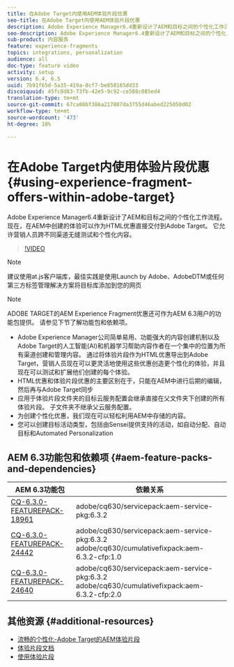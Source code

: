 ```yaml
---
title: 在Adobe Target内使用AEM体验片段优惠
seo-title: 在Adobe Target内使用AEM体验片段优惠
description: Adobe Experience Manager6.4重新设计了AEM和目标之间的个性化工作流程。 现在，在AEM中创建的体验可以作为HTML优惠直接交付到Adobe Target。 它允许营销人员跨不同渠道无缝测试和个性化内容。
seo-description: Adobe Experience Manager6.4重新设计了AEM和目标之间的个性化工作流程。 现在，在AEM中创建的体验可以作为HTML优惠直接交付到Adobe Target。 它允许营销人员跨不同渠道无缝测试和个性化内容。
sub-product: 内容服务
feature: experience-fragments
topics: integrations, personalization
audience: all
doc-type: feature video
activity: setup
version: 6.4, 6.5
uuid: 7b91f65d-5a35-419a-8cf7-be850165dd33
discoiquuid: 45fc8d83-73fb-42e5-9c92-ce588c085ed4
translation-type: tm+mt
source-git-commit: 67ca08bf386a217807da3755d46abed225050d02
workflow-type: tm+mt
source-wordcount: '473'
ht-degree: 10%

---
```



# 在Adobe Target内使用体验片段优惠{#using-experience-fragment-offers-within-adobe-target}

Adobe Experience Manager6.4重新设计了AEM和目标之间的个性化工作流程。 现在，在AEM中创建的体验可以作为HTML优惠直接交付到Adobe Target。 它允许营销人员跨不同渠道无缝测试和个性化内容。

>[!VIDEO](https://video.tv.adobe.com/v/22383/?quality=12&learn=on)

>[!NOTE]
>
>建议使用at.js客户端库，最佳实践是使用Launch by Adobe、AdobeDTM或任何第三方标签管理解决方案将目标库添加到您的网页

>[!NOTE]
>
>ADOBE TARGET的AEM Experience Fragment优惠还可作为AEM 6.3用户的功能包提供。 请参见下节了解功能包和依赖项。


* Adobe Experience Manager公司简单易用、功能强大的内容创建机制以及Adobe Target的人工智能(AI)和机器学习帮助内容作者在一个集中的位置为所有渠道创建和管理内容。 通过将体验片段作为HTML优惠导出到Adobe Target，营销人员现在可以更灵活地使用这些优惠创造更个性化的体验，并且现在可以测试和扩展他们创建的每个体验。
* HTML优惠和体验片段优惠的主要区别在于，只能在AEM中进行后期的编辑，然后再与Adobe Target同步
* 应用于体验片段文件夹的目标云服务配置会继承直接在父文件夹下创建的所有体验片段。 子文件夹不继承父云服务配置。
* 为创建个性化优惠，我们现在可以轻松利用AEM中存储的内容。
* 您可以创建目标活动类型，包括由Sensei提供支持的活动，如自动分配、自动目标和Automated Personalization

## AEM 6.3功能包和依赖项 {#aem-feature-packs-and-dependencies}

| AEM 6.3功能包 | 依赖关系 |
| ------------------------------------------------------------------------------------------------------------------------------------------------------------------------------------------------------- | --------------------------------------------------------------------------------------------- |
| [CQ-6.3.0-FEATUREPACK-18961](https://www.adobeaemcloud.com/content/marketplace/marketplaceProxy.html?packagePath=/content/companies/public/adobe/packages/cq630/featurepack/cq-6.3.0-featurepack-18961) | adobe/cq630/servicepack:aem-service-pkg:6.3.2 |
| [CQ-6.3.0-FEATUREPACK-24442](https://www.adobeaemcloud.com/content/marketplace/marketplaceProxy.html?packagePath=/content/companies/public/adobe/packages/cq630/featurepack/cq-6.3.0-featurepack-24442) | adobe/cq630/servicepack:aem-service-pkg:6.3.2 adobe/cq630/cumulativefixpack:aem-6.3.2-cfp:1.0 |
| [CQ-6.3.0-FEATUREPACK-24640](https://www.adobeaemcloud.com/content/marketplace/marketplaceProxy.html?packagePath=/content/companies/public/adobe/packages/cq630/featurepack/cq-6.3.0-featurepack-24640) | adobe/cq630/servicepack:aem-service-pkg:6.3.2 adobe/cq630/cumulativefixpack:aem-6.3.2-cfp:2.0 |

## 其他资源 {#additional-resources}

* [流畅的个性化-Adobe Target的AEM体验片段](https://www.youtube.com/watch?v=ohvKDjCb1yM)
* [体验片段文档](https://helpx.adobe.com/experience-manager/6-5/sites/authoring/using/experience-fragments.html)
* [使用体验片段](/help/sites/experience-fragments/experience-fragments-feature-video-use.md)
